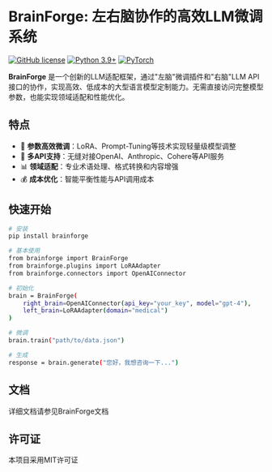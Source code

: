 # BrainForge: 左右脑协作的高效LLM微调系统


[![GitHub license](https://img.shields.io/github/license/yourusername/brainforge.svg)](https://github.com/yourusername/brainforge/blob/main/LICENSE)
[![Python 3.9+](https://img.shields.io/badge/python-3.9+-blue.svg)](https://www.python.org/downloads/)
[![PyTorch](https://img.shields.io/badge/PyTorch-2.0+-orange.svg)](https://pytorch.org/)

**BrainForge** 是一个创新的LLM适配框架，通过"左脑"微调插件和"右脑"LLM API接口的协作，实现高效、低成本的大型语言模型定制能力。无需直接访问完整模型参数，也能实现领域适配和性能优化。

## 特点

- 🧠 **参数高效微调**：LoRA、Prompt-Tuning等技术实现轻量级模型调整
- 🔌 **多API支持**：无缝对接OpenAI、Anthropic、Cohere等API服务
- 📊 **领域适配**：专业术语处理、格式转换和内容增强
- 💰 **成本优化**：智能平衡性能与API调用成本

## 快速开始

```bash
# 安装
pip install brainforge
````
```bash
# 基本使用
from brainforge import BrainForge
from brainforge.plugins import LoRAAdapter
from brainforge.connectors import OpenAIConnector
```
```bash
# 初始化
brain = BrainForge(
    right_brain=OpenAIConnector(api_key="your_key", model="gpt-4"),
    left_brain=LoRAAdapter(domain="medical")
)
```
```bash
# 微调
brain.train("path/to/data.json")
```
```bash
# 生成
response = brain.generate("您好，我想咨询一下...")
```
## 文档
详细文档请参见BrainForge文档
## 许可证
本项目采用MIT许可证
